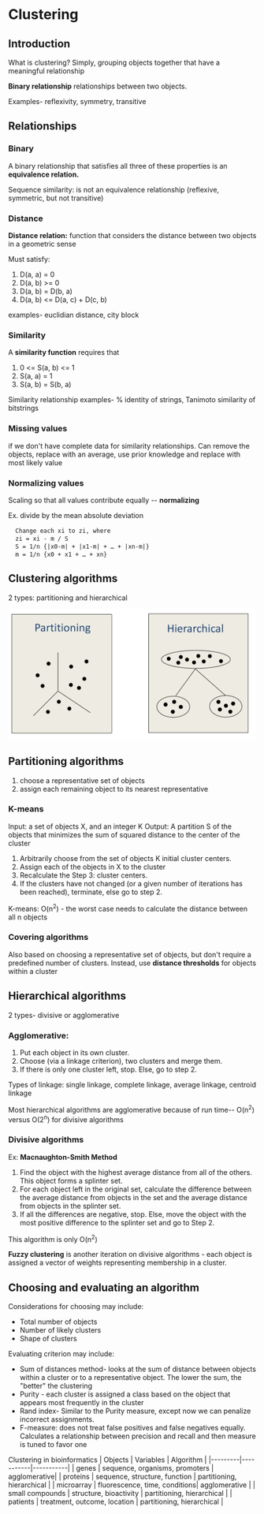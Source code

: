 # Clustering

## Introduction

What is clustering? Simply, grouping objects together that have a meaningful relationship

**Binary relationship** relationships between two objects.

Examples- reflexivity, symmetry, transitive

## Relationships

### Binary
A binary relationship that satisfies all three of these properties is an **equivalence relation.**

Sequence similarity: is not an equivalence relationship (reflexive, symmetric, but not transitive)

### Distance
**Distance relation:** function that considers the distance between two objects in a geometric sense

Must satisfy:
  1. D(a, a) = 0
  2. D(a, b) >= 0
  3. D(a, b) = D(b, a)
  4. D(a, b) <= D(a, c) + D(c, b)

examples- euclidian distance, city block

### Similarity

A **similarity function** requires that
  1. 0 <= S(a, b) <= 1
  2. S(a, a) = 1
  3. S(a, b) = S(b, a)

Similarity relationship examples- % identity of strings, Tanimoto similarity of bitstrings

### Missing values
if we don't have complete data for similarity relationships. Can remove the objects, replace with
an average, use prior knowledge and replace with most likely value

### Normalizing values
Scaling so that all values contribute equally -- **normalizing**

Ex. divide by the mean absolute deviation

```
  Change each xi to zi, where
  zi = xi - m / S
  S = 1/n {|x0-m| + |x1-m| + … + |xn-m|}
  m = 1/n {x0 + x1 + … + xn}
```

## Clustering algorithms

2 types: partitioning and hierarchical

![cluster.png](https://github.com/christacaggiano/algorithms/blob/master/images/cluster.png)

## Partitioning algorithms

1. choose a representative set of objects
2. assign each remaining object to its nearest representative

### K-means

Input: a set of objects X, and an integer K
Output: A partition S of the objects that minimizes the sum of squared distance to the center of the cluster

1. Arbitrarily choose from the set of objects K initial cluster centers.
2. Assign each of the objects in X to the cluster
3. Recalculate the Step 3: cluster centers.
4. If the clusters have not changed (or a given number of iterations has been reached), terminate, else go to step 2.

K-means: O(n<sup>2</sup>) - the worst case needs to calculate the distance between all n objects

### Covering algorithms

Also based on choosing a representative set of objects, but don't require a predefined number of clusters.
Instead, use **distance thresholds** for objects within a cluster


## Hierarchical algorithms

2 types- divisive or agglomerative

### Agglomerative:

1. Put each object in its own cluster.
2. Choose (via a linkage criterion), two clusters and merge them.
3. If there is only one cluster left, stop. Else, go to step 2.

Types of linkage: single linkage, complete linkage, average linkage, centroid linkage

Most hierarchical algorithms are agglomerative because of run time-- O(n<sup>2</sup>) versus
O(2<sup>n</sup>) for divisive algorithms

### Divisive algorithms

Ex: **Macnaughton-Smith Method**

1. Find the object with the highest average distance from all of the others. This object forms a splinter set.
2. For each object left in the original set, calculate the difference between the average distance from objects in the set and the average distance from objects in the splinter set.
3. If all the differences are negative, stop. Else, move the object with the most positive difference to the splinter set and go to Step 2.

This algorithm is only O(n<sup>2</sup>)

**Fuzzy clustering** is another iteration on divisive algorithms - each object is assigned a vector of weights
representing membership in a cluster.

## Choosing and evaluating an algorithm

Considerations for choosing may include:
  * Total number of objects
  * Number of likely clusters
  * Shape of clusters

Evaluating criterion may include:
  * Sum of distances method- looks at the sum of distance between objects within a cluster or to a representative object.
  The lower the sum, the "better" the clustering
  * Purity - each cluster is assigned a class based  on the object that appears most frequently in the cluster
  * Rand index- Similar to the Purity measure, except now we can penalize incorrect assignments.
  * F-measure: does not treat false positives and false negatives equally. Calculates a relationship between precision and recall
  and then measure is tuned to favor one

Clustering in bioinformatics
| Objects | Variables | Algorithm |
|---------|-----------|-----------|
| genes | sequence, organisms, promoters | agglomerative|
| proteins | sequence, structure, function | partitioning, hierarchical |
| microarray | fluorescence, time, conditions| agglomerative |
| small compounds | structure, bioactivity | partitioning, hierarchical |
| patients | treatment, outcome, location | partitioning, hierarchical | 
